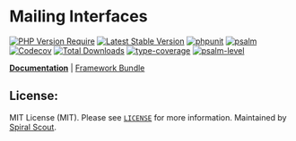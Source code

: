 # Mailing Interfaces

[![PHP Version Require](https://poser.pugx.org/spiral/mailer/require/php)](https://packagist.org/packages/spiral/mailer)
[![Latest Stable Version](https://poser.pugx.org/spiral/mailer/v/stable)](https://packagist.org/packages/spiral/mailer)
[![phpunit](https://github.com/spiral/mailer/actions/workflows/phpunit.yml/badge.svg)](https://github.com/spiral/mailer/actions)
[![psalm](https://github.com/spiral/mailer/actions/workflows/psalm.yml/badge.svg)](https://github.com/spiral/mailer/actions)
[![Codecov](https://codecov.io/gh/spiral/mailer/branch/master/graph/badge.svg)](https://codecov.io/gh/spiral/mailer/)
[![Total Downloads](https://poser.pugx.org/spiral/mailer/downloads)](https://packagist.org/packages/spiral/mailer)
[![type-coverage](https://shepherd.dev/github/spiral/mailer/coverage.svg)](https://shepherd.dev/github/spiral/mailer)
[![psalm-level](https://shepherd.dev/github/spiral/mailer/level.svg)](https://shepherd.dev/github/spiral/mailer)

<b>[Documentation](https://spiral.dev/docs)</b> | [Framework Bundle](https://github.com/spiral/framework)

## License:

MIT License (MIT). Please see [`LICENSE`](./LICENSE) for more information. Maintained by [Spiral Scout](https://spiralscout.com).
